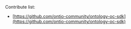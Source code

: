 Contribute list:

* [https://github.com/ontio-community/ontology-oc-sdk](https://github.com/ontio-community/ontology-oc-sdk)

